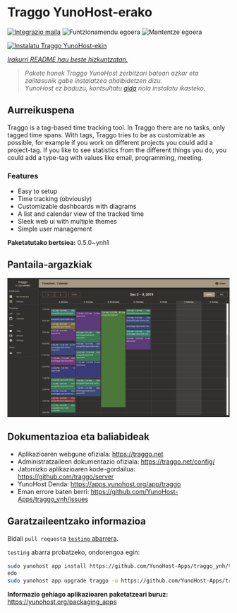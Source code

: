 <!--
Ohart ongi: README hau automatikoki sortu da <https://github.com/YunoHost/apps/tree/master/tools/readme_generator>ri esker
EZ editatu eskuz.
-->

# Traggo YunoHost-erako

[![Integrazio maila](https://dash.yunohost.org/integration/traggo.svg)](https://ci-apps.yunohost.org/ci/apps/traggo/) ![Funtzionamendu egoera](https://ci-apps.yunohost.org/ci/badges/traggo.status.svg) ![Mantentze egoera](https://ci-apps.yunohost.org/ci/badges/traggo.maintain.svg)

[![Instalatu Traggo YunoHost-ekin](https://install-app.yunohost.org/install-with-yunohost.svg)](https://install-app.yunohost.org/?app=traggo)

*[Irakurri README hau beste hizkuntzatan.](./ALL_README.md)*

> *Pakete honek Traggo YunoHost zerbitzari batean azkar eta zailtasunik gabe instalatzea ahalbidetzen dizu.*  
> *YunoHost ez baduzu, kontsultatu [gida](https://yunohost.org/install) nola instalatu ikasteko.*

## Aurreikuspena

Traggo is a tag-based time tracking tool. In Traggo there are no tasks, only tagged time spans. With tags, Traggo tries to be as customizable as possible, for example if you work on different projects you could add a project-tag. If you like to see statistics from the different things you do, you could add a type-tag with values like email, programming, meeting.

### Features

- Easy to setup
- Time tracking (obviously)
- Customizable dashboards with diagrams
- A list and calendar view of the tracked time
- Sleek web ui with multiple themes
- Simple user management


**Paketatutako bertsioa:** 0.5.0~ynh1

## Pantaila-argazkiak

![Traggo(r)en pantaila-argazkia](./doc/screenshots/traggo_calendar.png)

## Dokumentazioa eta baliabideak

- Aplikazioaren webgune ofiziala: <https://traggo.net>
- Administratzaileen dokumentazio ofiziala: <https://traggo.net/config/>
- Jatorrizko aplikazioaren kode-gordailua: <https://github.com/traggo/server>
- YunoHost Denda: <https://apps.yunohost.org/app/traggo>
- Eman errore baten berri: <https://github.com/YunoHost-Apps/traggo_ynh/issues>

## Garatzaileentzako informazioa

Bidali `pull request`a [`testing` abarrera](https://github.com/YunoHost-Apps/traggo_ynh/tree/testing).

`testing` abarra probatzeko, ondorengoa egin:

```bash
sudo yunohost app install https://github.com/YunoHost-Apps/traggo_ynh/tree/testing --debug
edo
sudo yunohost app upgrade traggo -u https://github.com/YunoHost-Apps/traggo_ynh/tree/testing --debug
```

**Informazio gehiago aplikazioaren paketatzeari buruz:** <https://yunohost.org/packaging_apps>

